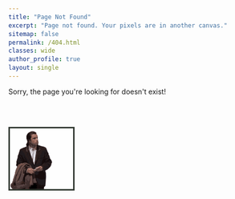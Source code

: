 ```yaml
---
title: "Page Not Found"
excerpt: "Page not found. Your pixels are in another canvas."
sitemap: false
permalink: /404.html
classes: wide
author_profile: true
layout: single
---
```


Sorry, the page you're looking for doesn't exist! 

<br>
<br>

<img src="/assets/imgs/gifs/travolta.gif" alt="Not Found" 
  style="margin: auto;
         width: 25%;
         border: 3px solid rgb(51, 58, 51);
">   